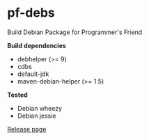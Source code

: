 # pf-debs
Build Debian Package for Programmer's Friend

**Build dependencies**

- debhelper (>= 9)
- cdbs
- default-jdk
- maven-debian-helper (>= 1.5)

**Tested**

- Debian wheezy
- Debian jessie

[Release page](https://github.com/yadickson/pf-debs/releases)

